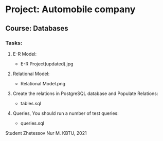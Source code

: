 # Project: Automobile company
## Course: Databases

### Tasks:

1. E-R Model:
	- E-R Project(updated).jpg

2. Relational Model:
	- Relational Model.png

3. Create the relations in PostgreSQL database and Populate Relations:
	- tables.sql

4. Queries, You should run a number of test queries: 
	- queries.sql


Student Zhetessov Nur M.
KBTU, 2021
